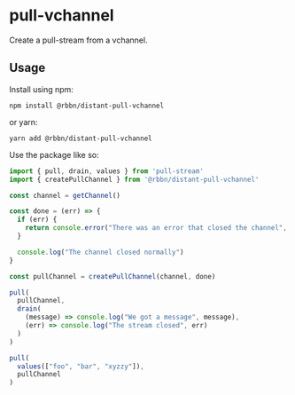 # pull-vchannel

Create a pull-stream from a vchannel.

## Usage

Install using npm:

```
npm install @rbbn/distant-pull-vchannel
```

or yarn:

```
yarn add @rbbn/distant-pull-vchannel
```

Use the package like so:

```javascript
import { pull, drain, values } from 'pull-stream'
import { createPullChannel } from '@rbbn/distant-pull-vchannel'

const channel = getChannel()

const done = (err) => {
  if (err) {
    return console.error("There was an error that closed the channel", err)
  }

  console.log("The channel closed normally")
}

const pullChannel = createPullChannel(channel, done)

pull(
  pullChannel,
  drain(
    (message) => console.log("We got a message", message),
    (err) => console.log("The stream closed", err)
  )
)

pull(
  values(["foo", "bar", "xyzzy"]),
  pullChannel
)

```
